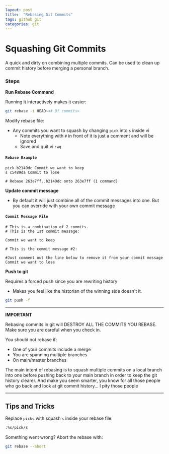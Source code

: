 ```yaml
---
layout: post
title:  "Rebasing Git Commits"
tags: github git
categories: git
---
```


# Squashing Git Commits

A quick and dirty on combining multiple commits. Can be used to clean up commit history before merging a personal branch.


### Steps

**Run Rebase Command**

Running it interactively makes it easier:
```bash
git rebase -i HEAD~<# Of commits>
```

Modify rebase file:
* Any commits you want to squash by changing `pick` into `s` inside vi
  * Note everything with `#` in front of it is just a comment and will be ignored
  * Save and quit vi `:wq`

#### **`Rebase Example`**
````
pick b2149dc Commit we want to keep
s c5489da Commit to lose

# Rebase 263e7ff..b2149dc onto 263e7ff (1 command)
````

**Update commit message**
* By default it will just combine all of the commit messages into one. But you can override with your own commit message


#### **`Commit Message File`**
````
# This is a combination of 2 commits.
# This is the 1st commit message:

Commit we want to keep

# This is the commit message #2:

#Just comment out the line below to remove it from your commit message
Commit we want to lose
````

**Push to git**

Requires a forced push since you are rewriting history
  * Makes you feel like the historian of the winning side doesn't it. 

```bash
git push -f
```

---
**IMPORTANT**

Rebasing commits in git will DESTROY ALL THE COMMITS YOU REBASE. Make sure you are careful when you check in.

You should not rebase if:
* One of your commits include a merge
* You are spanning multiple branches
* On main/master branches

The main intent of rebasing is to squash multiple commits on a local branch into one before pushing back to your main branch in order to keep the git history clearer. And make you seem smarter, you know for all those people who go back and look at git commit history... I pity those people

---


## Tips and Tricks

Replace `picks` with squash `s` inside your rebase file:

```bash
:%s/pick/s
 ```

Something went wrong? Abort the rebase with:

```bash
git rebase --abort
```